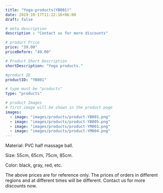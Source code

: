 ```yaml
---
title: "Yoga-products(YB001)"
date: 2019-10-17T11:22:16+06:00
draft: false

# meta description
description : "Contact us for more discounts"

# product Price
price: "39.00"
priceBefore: "49.00"

# Product Short Description
shortDescription: "Yoga products."

#product ID
productID: "YB001"

# type must be "products"
type: "products"

# product Images
# first image will be shown in the product page
images:
  - image: "images/products/product-YB001.png"
  - image: "images/products/product-YB005.png"
  - image: "images/products/product-YM001.png"
  - image: "images/products/product-YM004.png"
---
```


Material: PVC half massage ball.

Size: 55cm, 65cm, 75cm, 85cm.

Color: black, gray, red, etc.

The above prices are for reference only. The prices of orders in different regions and at different times will be different. Contact us for more discounts now. 
